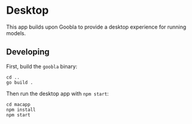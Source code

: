 # Desktop

This app builds upon Goobla to provide a desktop experience for running models.

## Developing

First, build the `goobla` binary:

```shell
cd ..
go build .
```

Then run the desktop app with `npm start`:

```shell
cd macapp
npm install
npm start
```

